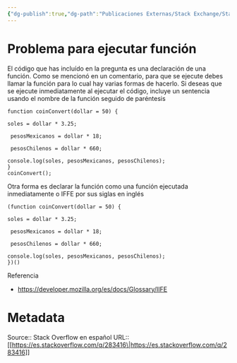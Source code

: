 ```yaml
---
{"dg-publish":true,"dg-path":"Publicaciones Externas/Stack Exchange/Stack Overflow en español/es.stackoverflow.com-283416.md","permalink":"/publicaciones-externas/stack-exchange/stack-overflow-en-espanol/es-stackoverflow-com-283416/","title":"Problema para ejecutar función","hide":true,"noteIcon":"default","created":"2024-04-03T12:49:10.627-06:00","updated":"2024-04-05T16:43:55.783-06:00"}
---
```


# Problema para ejecutar función

El código que has incluído en la pregunta es una declaración de una función. Como se mencionó en un comentario, para que se ejecute debes llamar la función para lo cual hay varias formas de hacerlo. Si deseas que se ejecute inmediatamente al ejecutar el código, incluye un sentencia usando el nombre de la función seguido de paréntesis

<!-- begin snippet: js hide: false console: true babel: false -->

<!-- language: lang-js -->

    function coinConvert(dollar = 50) {

    soles = dollar * 3.25;

     pesosMexicanos = dollar * 18;

     pesosChilenos = dollar * 660;

    console.log(soles, pesosMexicanos, pesosChilenos);       
    }
    coinConvert();

<!-- end snippet -->

Otra forma es declarar la función como una función ejecutada inmediatamente o IFFE por sus siglas en inglés

<!-- begin snippet: js hide: false console: true babel: false -->

<!-- language: lang-js -->

    (function coinConvert(dollar = 50) {

    soles = dollar * 3.25;

     pesosMexicanos = dollar * 18;

     pesosChilenos = dollar * 660;

    console.log(soles, pesosMexicanos, pesosChilenos);       
    })()


<!-- end snippet -->

Referencia

- https://developer.mozilla.org/es/docs/Glossary/IIFE

# Metadata
Source:: Stack Overflow en español
URL:: [[https://es.stackoverflow.com/q/283416\|https://es.stackoverflow.com/q/283416]]

